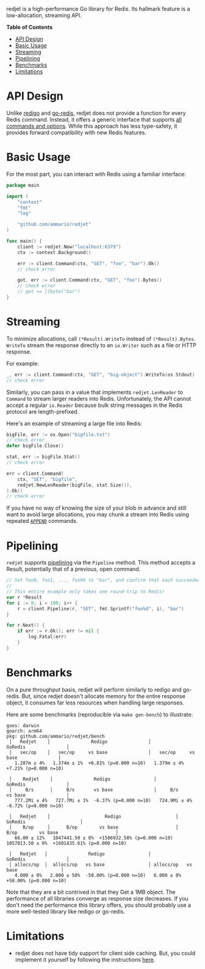 redjet is a high-performance Go library for Redis. Its hallmark feature is
a low-allocation, streaming API.

<!-- START doctoc generated TOC please keep comment here to allow auto update -->
<!-- DON'T EDIT THIS SECTION, INSTEAD RE-RUN doctoc TO UPDATE -->
**Table of Contents**

- [API Design](#api-design)
- [Basic Usage](#basic-usage)
- [Streaming](#streaming)
- [Pipelining](#pipelining)
- [Benchmarks](#benchmarks)
- [Limitations](#limitations)

<!-- END doctoc generated TOC please keep comment here to allow auto update -->

# API Design

Unlike [redigo](https://github.com/gomodule/redigo) and [go-redis](https://github.com/redis/go-redis), redjet does not provide a function for every
Redis command. Instead, it offers a generic interface that supports [all commands
and options](https://redis.io/commands/). While this approach has less
type-safety, it provides forward compatibility with new Redis features.
# Basic Usage

For the most part, you can interact with Redis using a familiar interface:

```go
package main

import (
    "context"
    "fmt"
    "log"

    "github.com/ammario/redjet"
)

func main() {
    client := redjet.New("localhost:6379")
    ctx := context.Background()

    err := client.Command(ctx, "SET", "foo", "bar").Ok()
    // check error

    got, err := client.Command(ctx, "GET", "foo").Bytes()
    // check error
    // got == []byte("bar")
}
```

# Streaming

To minimize allocations, call `(*Result).WriteTo` instead of `(*Result).Bytes`.
`WriteTo` stream the response directly to an `io.Writer` such as a file or HTTP response.

For example:

```go
_, err := client.Command(ctx, "GET", "big-object").WriteTo(os.Stdout)
// check error
```

Similarly, you can pass in a value that implements `redjet.LenReader` to
`Command` to stream larger readers into Redis. Unfortunately, the API
cannot accept a regular `io.Reader` because bulk string messages in
the Redis protocol are length-prefixed.

Here's an example of streaming a large file into Redis:

```go
bigFile, err := os.Open("bigfile.txt")
// check error
defer bigFile.Close()

stat, err := bigFile.Stat()
// check error

err = client.Command(
    ctx, "SET", "bigfile",
    redjet.NewLenReader(bigFile, stat.Size()),
).Ok()
// check error
```


If you have no way of knowing the size of your blob in advance and still
want to avoid large allocations, you may chunk a stream into Redis using repeated [`APPEND`](https://redis.io/commands/append/) commands.

# Pipelining

`redjet` supports [pipelining](https://redis.io/docs/manual/pipelining/) via the `Pipeline` method. This method accepts a Result, potentially that of a previous, open command.

```go
// Set foo0, foo1, ..., foo99 to "bar", and confirm that each succeeded.
//
// This entire example only takes one round-trip to Redis!
var r *Result
for i := 0; i < 100; i++ {
    r = client.Pipeline(r, "SET", fmt.Sprintf("foo%d", i), "bar")
}

for r.Next() {
    if err := r.Ok(); err != nil {
        log.Fatal(err)
    }
}
```

# Benchmarks

On a pure throughput basis, redjet will perform similarly to redigo and go-redis.
But, since redjet doesn't allocate memory for the entire response object, it
consumes far less resources when handling large responses.

Here are some benchmarks (reproducible via `make gen-bench`) to illustrate:

```
goos: darwin
goarch: arm64
pkg: github.com/ammario/redjet/bench
 │   Redjet    │               Redigo               │              GoRedis               │
 │   sec/op    │   sec/op     vs base               │   sec/op     vs base               │
   1.287m ± 4%   1.374m ± 1%  +6.81% (p=0.000 n=10)   1.379m ± 4%  +7.21% (p=0.000 n=10)

 │    Redjet    │               Redigo                │               GoRedis               │
 │     B/s      │     B/s       vs base               │     B/s       vs base               │
   777.2Mi ± 4%   727.7Mi ± 1%  -6.37% (p=0.000 n=10)   724.9Mi ± 4%  -6.72% (p=0.000 n=10)

 │   Redjet    │                    Redigo                    │                   GoRedis                    │
 │    B/op     │      B/op        vs base                     │      B/op        vs base                     │
   66.00 ± 12%   1047441.50 ± 0%  +1586932.58% (p=0.000 n=10)   1057013.50 ± 0%  +1601435.61% (p=0.000 n=10)

 │   Redjet   │               Redigo                │              GoRedis               │
 │ allocs/op  │  allocs/op   vs base                │ allocs/op   vs base                │
   4.000 ± 0%   2.000 ± 50%  -50.00% (p=0.000 n=10)   6.000 ± 0%  +50.00% (p=0.000 n=10)
```


Note that they are a bit contrived in that they Get a 1MB object. The performance
of all libraries converge as response size decreases. If you don't
need the performance this library offers, you should probably use a more
well-tested library like redigo or go-redis.

# Limitations

- redjet does not have tidy support for client side caching. But, you could
  implement it yourself by following the instructions [here](https://redis.io/docs/manual/client-side-caching/#two-connections-mode).